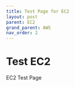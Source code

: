```yaml
---
title: Test Page for EC2
layout: post
parent: EC2
grand_parent: AWS
nav_order: 2
---
```


# Test EC2
EC2 Test Page
